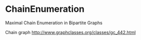 # ChainEnumeration
Maximal Chain Enumeration in Bipartite Graphs


Chain graph
http://www.graphclasses.org/classes/gc_442.html
